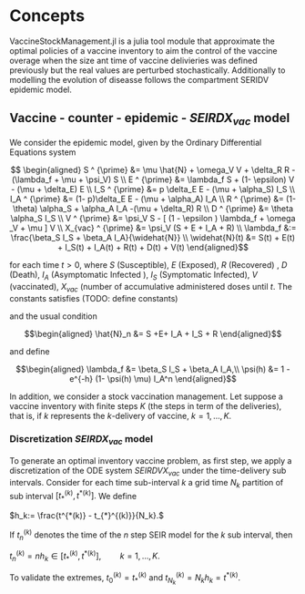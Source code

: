 # Concepts
VaccineStockManagement.jl is a julia tool module that approximate the optimal policies of a vaccine inventory to aim the control of the vaccine overage when the size ant time of vaccine delivieries was defined previously but the real values are perturbed stochastically. Additionally to modelling the evolution of diseasse follows the compartment SERIDV epidemic model.

## Vaccine - counter - epidemic - $SEIRDX_{vac}$ model

We consider the epidemic model, given by the Ordinary Differential Equations system 

```math
    \begin{aligned}
        S ^ {\prime} &= 
            \mu \hat{N} 
                + \omega_V V 
                + \delta_R R
                - (\lambda_f + \mu + \psi_V) S 
                \\
        E ^ {\prime} &= 
            \lambda_f S 
            + (1- \epsilon) V - (\mu + \delta_E) E
        \\
        I_S ^ {\prime} &=
            p \delta_E E - (\mu + \alpha_S) I_S
        \\
        I_A ^ {\prime}  &= 
            (1- p)\delta_E E - (\mu + \alpha_A) I_A
        \\
        R ^ {\prime} &= 
            (1- \theta) \alpha_S 
            + \alpha_A I_A 
            -(\mu + \delta_R) R
        \\
        D ^ {\prime} &=
            \theta \alpha_S I_S 
        \\
        V ^ {\prime} &= 
            \psi_V S 
                - [
                    (1 - \epsilon ) \lambda_f  
                    + \omega _V 
                    + \mu
                ] V
            \\
        X_{vac} ^ {\prime} &= \psi_V (S + E + I_A + R) 
        \\
        \lambda_f &:= 
            \frac{\beta_S I_S + \beta_A I_A}{\widehat{N}}
        \\
        \widehat{N}(t) &= 
                S(t) + E(t) + I_S(t) + I_A(t) + R(t) + D(t) + V(t)
    \end{aligned}
```

for each time $t>0,$ where $S$ (Susceptible), $E$ (Exposed), $R$ (Recovered) , $D$ (Death), $I_A$ (Asymptomatic Infected ), $I_S$ (Symptomatic Infected), $V$ (vaccinated), $X_{vac}$ (number of accumulative administered doses until $t.$  The constants satisfies
(TODO: define constants)

and the usual condition 

```math
\begin{aligned}
    \hat{N}_n &= S +E+ I_A + I_S + R
\end{aligned}
```
and define 
```math
\begin{aligned}
    \lambda_f &= \beta_S I_S + \beta_A I_A,\\
    \psi(h) &= 1 - e^{-h} (1- \psi(h) \mu) I_A^n 
\end{aligned}
```

In addition, we consider a stock vaccination management. Let suppose a vaccine
inventory with finite steps $K$ (the steps in term of the deliveries), that is,
if $k$ represents the $k$-delivery of vaccine, $k=1,\dots,K.$

### Discretization $SEIRDX_{vac}$ model

To generate an optimal inventory vaccine problem, as first step, we apply a discretization of the ODE system $SEIRDVX_{vac}$ under the time-delivery sub intervals. Consider for each time sub-interval $k$  a grid time $N_k$ partition of sub interval $[t_{*}^{(k)},t^{*(k)}].$ We define

$h_k:= \frac{t^{*(k)} - t_{*}^{(k)}}{N_k}.$ 

If $t_n^{(k)}$ denotes the time of the $n$ step SEIR model for the $k$ sub interval, then

$t_n^{(k)} = nh_k \in [t_{*}^{(k)},t^{*(k)}], \quad \quad k=1,\dots, K.$

To validate the extremes, $t_0^{(k)}=t_{*}^{(k)}$ and $t_{N_k}^{(k)}=N_k h_k =t^{*(k)}.$